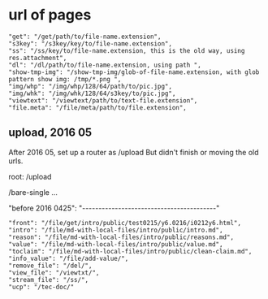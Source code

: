 
# url of pages

    "get": "/get/path/to/file-name.extension",
    "s3key": "/s3key/key/to/file-name.extension",
    "ss": "/ss/key/to/file-name.extension, this is the old way, using res.attachment",
    "dl": "/dl/path/to/file-name.extension, using path ",
    "show-tmp-img": "/show-tmp-img/glob-of-file-name.extension, with glob pattern show img: /tmp/*.png ",
    "img/whp": "/img/whp/128/64/path/to/pic.jpg",
    "img/whk": "/img/whk/128/64/s3key/to/pic.jpg",
    "viewtext": "/viewtext/path/to/text-file.extension",
    "file.meta": "/file/meta/path/to/file.extension",

## upload, 2016 05

After 2016 05, set up a router as /upload
But didn't finish or moving the old urls.

root: /upload

/bare-single
...



"before 2016 0425": "-----------------------------------------"

    "front": "/file/get/intro/public/test0215/y6.0216/i0212y6.html",
    "intro": "/file/md-with-local-files/intro/public/intro.md",
    "reason": "/file/md-with-local-files/intro/public/reasons.md",
    "value": "/file/md-with-local-files/intro/public/value.md",
    "toclaim": "/file/md-with-local-files/intro/public/clean-claim.md",
    "info_value": "/file/add-value/",
    "remove_file": "/del/",
    "view_file": "/viewtxt/",
    "stream_file": "/ss/",
    "ucp": "/tec-doc/"



<!--
    vim: set ft=markdown tw=77:
-->
